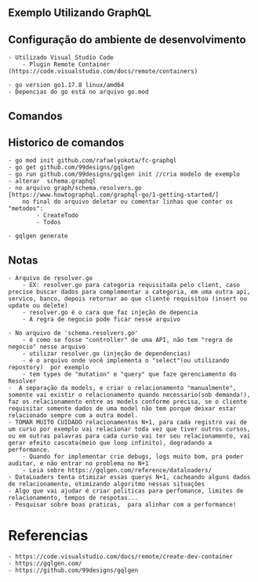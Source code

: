 

## Exemplo Utilizando GraphQL 

   
    

## Configuração do ambiente de desenvolvimento

    - Utilizado Visual Studio Code 
        - Plugin Remote Container (https://code.visualstudio.com/docs/remote/containers) 
    
    - go version go1.17.8 linux/amd64
    - Depencias do go está no arquivo go.mod
  
## Comandos

   
## Historico de comandos

    - go mod init github.com/rafaelyokota/fc-graphql
    - go get github.com/99designs/gqlgen
    - go run github.com/99designs/gqlgen init //cria modelo de exemplo
    - alterar  schema.graphql 
    - no arquivo graph/schema.resolvers.go [https://www.howtographql.com/graphql-go/1-getting-started/]
        no final do arquivo deletar ou comentar linhas que conter os "metodos":
            - CreateTodo
            - Todos

    - gqlgen generate


## Notas
    - Arquivo de resolver.go 
        - EX: resolver.go para categoria requisitada pelo client, caso precise buscar dados para complementar a categoria, em uma outra api, servico, banco, depois retornar ao que cliente requisitou (insert ou update ou delete)
        - resolver.go é o cara que faz injeção de depencia
        - A regra de negocio pode ficar nesse arquivo

    - No arquivo de 'schema.resolvers.go'
        - é como se fosse "controller" de uma API, não tem "regra de negocio" nesse arquivo
        - utilizar resolver.go (injeção de dependencias)
        - é o arquivo onde você implementa o "select"(ou utilizando repostory)  por exemplo
        - tem types de "mutation" e "query" que faze gerenciamento do Resolver
    -  A separação da models, e criar o relacionamento "manualmente", somente vai existir o relacionamento quando necessario(sob demanda!), faz os relacionamento entre as models conforme precisa, se o cliente requisitar somente dados de uma model não tem porque deixar estar relacionado sempre com a outra model.
    - TOMAR MUITO CUIDADO relacionamentos N+1, para cada registro vai de um curso por exemplo vai relacionar toda vez que tiver outros cursos, ou em outras palavras para cada curso vai ter seu relacionamento, vai gerar efeito cascata(meio que loop infinito), degradando a performance.
        - Quando for implementar crie debugs, logs muito bom, pra poder auditar, e não entrar no problema no N+1
        - Leia sobre https://gqlgen.com/reference/dataloaders/
    - DataLoaders tenta otimizar essas querys N+1, cacheando alguns dados de relacionamento, otimizando algoritmo nessas situações
    - Algo que vai ajudar é criar politicas para perfomance, limites de relacionamento, tempos de respotas...
    - Pesquisar sobre boas praticas,  para alinhar com a performance!
# Referencias 

    - https://code.visualstudio.com/docs/remote/create-dev-container
    - https://gqlgen.com/
    - https://github.com/99designs/gqlgen


